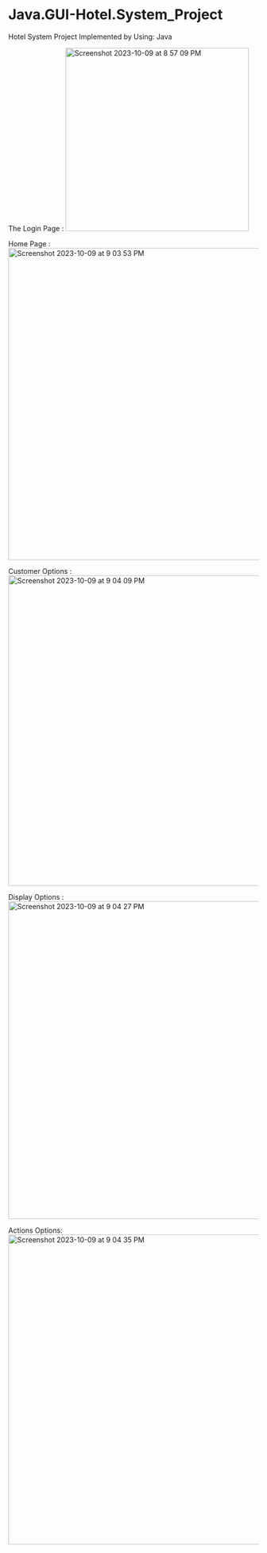 # Java.GUI-Hotel.System_Project
Hotel System Project Implemented by Using: Java 

The Login Page : 
<img width="369" alt="Screenshot 2023-10-09 at 8 57 09 PM" src="https://github.com/Naser-Fahad-Aldawood/Java.GUI-Hotel.System_Project/assets/144070149/7ba106a5-022f-4b93-ae56-9fd1fbdb7275">

Home Page : 
<img width="628" alt="Screenshot 2023-10-09 at 9 03 53 PM" src="https://github.com/Naser-Fahad-Aldawood/Java.GUI-Hotel.System_Project/assets/144070149/c25bb7b2-3950-4c4c-aff4-41054e368b82">

Customer Options : 
<img width="625" alt="Screenshot 2023-10-09 at 9 04 09 PM" src="https://github.com/Naser-Fahad-Aldawood/Java.GUI-Hotel.System_Project/assets/144070149/b6c9f370-4353-4942-898e-644af146bc82">

Display Options : 
<img width="640" alt="Screenshot 2023-10-09 at 9 04 27 PM" src="https://github.com/Naser-Fahad-Aldawood/Java.GUI-Hotel.System_Project/assets/144070149/6ae996ce-e50a-4d21-bd8c-bf65b326232e">

Actions Options:
<img width="624" alt="Screenshot 2023-10-09 at 9 04 35 PM" src="https://github.com/Naser-Fahad-Aldawood/Java.GUI-Hotel.System_Project/assets/144070149/d9ea6c28-25bf-4ba2-bfdf-e36aa3dd40db">
